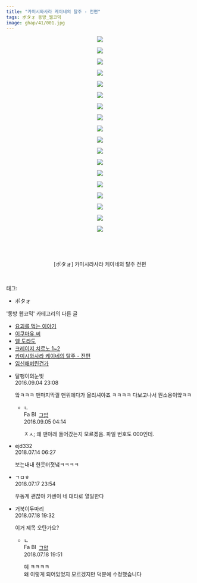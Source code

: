 ```yaml
---
title: "카미시와사라 케이네의 탈주 - 전편"
tags: ポタォ 동방_웹코믹
image: ghap/41/001.jpg
---
```

<div class="article">
<p style="text-align: center; clear: none; float: none;"><img src="{{ site.nasurl }}/ghap/41/001.jpg"/></p>
<p style="text-align: center; clear: none; float: none;"><img src="{{ site.nasurl }}/ghap/41/002.jpg"/></p>
<p style="text-align: center; clear: none; float: none;"><img src="{{ site.nasurl }}/ghap/41/003.jpg"/></p>
<p style="text-align: center; clear: none; float: none;"><img src="{{ site.nasurl }}/ghap/41/004.jpg"/></p>
<p style="text-align: center; clear: none; float: none;"><img src="{{ site.nasurl }}/ghap/41/005.jpg"/></p>
<p style="text-align: center; clear: none; float: none;"><img src="{{ site.nasurl }}/ghap/41/006.jpg"/></p>
<p style="text-align: center; clear: none; float: none;"><img src="{{ site.nasurl }}/ghap/41/007.jpg"/></p>
<p style="text-align: center; clear: none; float: none;"><img src="{{ site.nasurl }}/ghap/41/008.jpg"/></p>
<p style="text-align: center; clear: none; float: none;"><img src="{{ site.nasurl }}/ghap/41/009.jpg"/></p>
<p style="text-align: center; clear: none; float: none;"><img src="{{ site.nasurl }}/ghap/41/010.jpg"/></p>
<p style="text-align: center; clear: none; float: none;"><img src="{{ site.nasurl }}/ghap/41/011.jpg"/></p>
<p style="text-align: center; clear: none; float: none;"><img src="{{ site.nasurl }}/ghap/41/012.jpg"/></p>
<p style="text-align: center; clear: none; float: none;"><img src="{{ site.nasurl }}/ghap/41/013.jpg"/></p>
<p style="text-align: center; clear: none; float: none;"><img src="{{ site.nasurl }}/ghap/41/014.jpg"/></p>
<p style="text-align: center; clear: none; float: none;"><img src="{{ site.nasurl }}/ghap/41/015.jpg"/></p>
<p style="text-align: center; clear: none; float: none;"><img src="{{ site.nasurl }}/ghap/41/016.jpg"/></p>
<p style="text-align: center; clear: none; float: none;"><img src="{{ site.nasurl }}/ghap/41/017.jpg"/></p>
<p style="text-align: center; clear: none; float: none;"><img src="{{ site.nasurl }}/ghap/41/018.jpg"/></p>
<p style="text-align: center; clear: none; float: none;"><br/></p>
<p style="text-align: center; clear: none; float: none;"><br/></p>
<p style="text-align: center; clear: none; float: none;">[ポタォ] 카미시라사라 케이네의 탈주 전편</p>
<p><br/></p>
</div><div class="tagTrail">
<p>태그: </p>
<ul>
<li>ポタォ</li>
</ul>
</div><div class="another">
<p>'동방 웹코믹' 카테고리의 다른 글</p>
<ul>
<li><a href="/2016-06-16-ghap_57">요괴를 먹는 이야기</a></li>
<li><a href="/2016-06-16-ghap_54">이쿠마유 씨</a></li>
<li><a href="/2016-06-16-ghap_50">엘 도라도</a></li>
<li><a href="/2016-06-16-ghap_44">크레이지 치르노 1~2</a></li>
<li><a href="/2016-06-16-ghap_41">카미시와사라 케이네의 탈주 - 전편</a></li>
<li><a href="/2016-06-16-ghap_39">임신해버린건가</a></li>
</ul>
</div><div class="cb_module cb_fluid">
<div class="cb_wrt cb_profile">
<div class="comment">
<ul>
<li class="cb_thumb_off" id="comment14798584">
<div class="cb_comment_area">
<div class="cb_info_area">
<div class="cb_section">
<span class="cb_nick_name">달팽이의눈빛</span>
</div>
<div class="cb_section">
<span class="cb_date">2016.09.04 23:08 </span>
</div>
</div>
<div class="cb_dsc_comment">
<p class="cb_dsc">
											앜ㅋㅋㅋ 맨마지막껄 맨위에다가 올리셔야죠 ㅋㅋㅋㅋ 다보고나서 뭔소용이얔ㅋㅋ
										</p>
</div>
<ul>
<li class="cb_thumb_off" id="comment14798694">
<span class="cb_bu_subnode">ㄴ</span>
<div class="cb_comment_area">
<div class="cb_info_area">
<div class="cb_section">
<span class="cb_nick_name"><img alt="Favicon of https://ghaptouhou.tistory.com" height="16" onerror="this.onerror=null;this.parentNode.removeChild(this)" src="https://ghaptouhou.tistory.com/favicon.ico" width="16"/> <img alt="BlogIcon" height="16" onerror="this.parentNode.removeChild(this)" src="https://ghaptouhou.tistory.com/index.gif" width="16"/> <a href="https://ghaptouhou.tistory.com" onclick="return openLinkInNewWindow(this)"> 그압</a><span class="tistoryProfileLayerTrigger" onclick='TistoryProfile.show(event, this, {"title":"\uc800\uae30 \uc774\uac70 \ub098\uc911\uc5d0 \uc218\uc815 \uac00\ub2a5\ud558\ub098\uc694","url":"https:\/\/ghap.tistory.com","nickname":"\uadf8\uc555","items":[]}); return false;'></span></span>
</div>
<div class="cb_section">
<span class="cb_date">2016.09.05 04:14 </span>
</div>
</div>
<div class="cb_dsc_comment">
<p class="cb_dsc">
																ㅈㅅ; 왜 맨아래 들어갔는지 모르겠음. 파일 번호도 000인데.
															</p>
</div>
</div>
</li>
</ul>
</div></li>
<li class="cb_thumb_off" id="comment15286395">
<div class="cb_comment_area">
<div class="cb_info_area">
<div class="cb_section">
<span class="cb_nick_name">ejd332</span>
</div>
<div class="cb_section">
<span class="cb_date">2018.07.14 06:27 </span>
</div>
</div>
<div class="cb_dsc_comment">
<p class="cb_dsc">
											보는내내 현웃터졋냌ㅋㅋㅋㅋ
										</p>
</div>
</div></li>
<li class="cb_thumb_off" id="comment15288941">
<div class="cb_comment_area">
<div class="cb_info_area">
<div class="cb_section">
<span class="cb_nick_name">ㄱㅁㅎ</span>
</div>
<div class="cb_section">
<span class="cb_date">2018.07.17 23:54 </span>
</div>
</div>
<div class="cb_dsc_comment">
<p class="cb_dsc">
											우동게 괜찮아 카센이 네 대타로 열일한다
										</p>
</div>
</div></li>
<li class="cb_thumb_off" id="comment15289429">
<div class="cb_comment_area">
<div class="cb_info_area">
<div class="cb_section">
<span class="cb_nick_name">거북이두마리</span>
</div>
<div class="cb_section">
<span class="cb_date">2018.07.18 19:32 </span>
</div>
</div>
<div class="cb_dsc_comment">
<p class="cb_dsc">
											이거 제목 오탄가요?
										</p>
</div>
<ul>
<li class="cb_thumb_off" id="comment15289436">
<span class="cb_bu_subnode">ㄴ</span>
<div class="cb_comment_area">
<div class="cb_info_area">
<div class="cb_section">
<span class="cb_nick_name"><img alt="Favicon of https://ghaptouhou.tistory.com" height="16" onerror="this.onerror=null;this.parentNode.removeChild(this)" src="https://ghaptouhou.tistory.com/favicon.ico" width="16"/> <img alt="BlogIcon" height="16" onerror="this.parentNode.removeChild(this)" src="https://ghaptouhou.tistory.com/index.gif" width="16"/> <a href="https://ghaptouhou.tistory.com" onclick="return openLinkInNewWindow(this)"> 그압</a><span class="tistoryProfileLayerTrigger" onclick='TistoryProfile.show(event, this, {"title":"\uc800\uae30 \uc774\uac70 \ub098\uc911\uc5d0 \uc218\uc815 \uac00\ub2a5\ud558\ub098\uc694","url":"https:\/\/ghap.tistory.com","nickname":"\uadf8\uc555","items":[]}); return false;'></span></span>
</div>
<div class="cb_section">
<span class="cb_date">2018.07.18 19:51 </span>
</div>
</div>
<div class="cb_dsc_comment">
<p class="cb_dsc">
																예 ㅋㅋㅋㅋ<br/>
왜 이렇게 되어있었지 모르겠지만 덕분에 수정했습니다
															</p>
</div>
</div>
</li>
</ul>
</div></li>
</ul>
</div>
</div><!-- commentList close -->
</div>